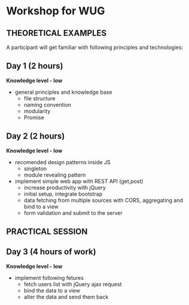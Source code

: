 # Workshop for WUG

## THEORETICAL EXAMPLES
A participant will get familiar with following principles and technologies:

## Day 1 (2 hours)
**Knowledge level - low**
* general principles and knowledge base
  * file structure
  * naming convention
  * modularity
  * Promise

## Day 2 (2 hours)
**Knowledge level - low**
* recomended design patterns inside JS
  * singleton
  * module revealing pattern
* implement simple web app with REST API (get,post)
  * increase productivity with jQuery
  * initial setup, integrate bootstrap
  * data fetching from multiple sources with CORS, aggregating and bind to a view
  * form validation and submit to the server  

## PRACTICAL SESSION

## Day 3 (4 hours of work)
**Knowledge level - low**
* implement following fetures
  * fetch users list with jQuery ajax request
  * bind the data to a view
  * alter the data and send them back

